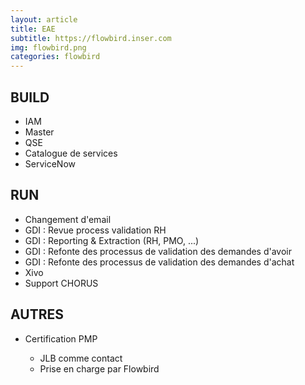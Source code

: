 ```yaml
---
layout: article
title: EAE
subtitle: https://flowbird.inser.com
img: flowbird.png
categories: flowbird
---
```


<div class="body">

  <h2>BUILD</h2>
  <ul>
    <li>IAM</li>
    <li>Master</li>
    <li>QSE</li>
    <li>Catalogue de services</li>
    <li>ServiceNow</li>
  </ul>
  
  <h2>RUN</h2>
  <ul>
    <li>Changement d'email</li>
    <li>GDI : Revue process validation RH</li>
    <li>GDI : Reporting & Extraction (RH, PMO, ...)</li>
    <li>GDI : Refonte des processus de validation des demandes d'avoir</li>
    <li>GDI : Refonte des processus de validation des demandes d'achat</li>
    <li>Xivo</li>
    <li>Support CHORUS</li>
  </ul>
  
  <h2>AUTRES</h2>
  <ul>
    <li>Certification PMP</li>
    <ul>
      <li>JLB comme contact</li>
      <li>Prise en charge par Flowbird</li>
    </ul>
  </ul>

</div>

